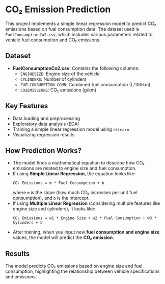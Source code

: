 # CO₂ Emission Prediction

This project implements a simple linear regression model to predict CO₂ emissions based on fuel consumption data. The dataset used is `FuelConsumptionCo2.csv`, which includes various parameters related to vehicle fuel consumption and CO₂ emissions.

## Dataset
- **FuelConsumptionCo2.csv**: Contains the following columns:
  - `ENGINESIZE`: Engine size of the vehicle
  - `CYLINDERS`: Number of cylinders
  - `FUELCONSUMPTION_COMB`: Combined fuel consumption (L/100km)
  - `CO2EMISSIONS`: CO₂ emissions (g/km)

## Key Features
- Data loading and preprocessing
- Exploratory data analysis (EDA)
- Training a simple linear regression model using `sklearn`
- Visualizing regression results

## How Prediction Works?
- The model finds a mathematical equation to describe how CO₂ emissions are related to engine size and fuel consumption.
- If using **Simple Linear Regression**, the equation looks like:
  ```
  CO₂ Emissions = m * Fuel Consumption + b
  ```
  where `m` is the slope (how much CO₂ increases per unit fuel consumption), and `b` is the intercept.
- If using **Multiple Linear Regression** (considering multiple features like engine size and cylinders), it looks like:
  ```
  CO₂ Emissions = w1 * Engine Size + w2 * Fuel Consumption + w3 * Cylinders + b
  ```
- After training, when you input new **fuel consumption and engine size** values, the model will predict the **CO₂ emission**.

## Results
The model predicts CO₂ emissions based on engine size and fuel consumption, highlighting the relationship between vehicle specifications and emissions.
